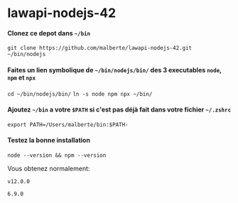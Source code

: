 # lawapi-nodejs-42
#### Clonez ce depot dans `~/bin`
`git clone https://github.com/malberte/lawapi-nodejs-42.git ~/bin/nodejs`

#### Faites un lien symbolique de `~/bin/nodejs/bin/` des 3 executables `node`, `npm` et `npx`
`cd ~/bin/nodejs/bin/`
`ln -s node npm npx ~/bin/`

#### Ajoutez `~/bin` a votre `$PATH` si c'est pas déjà fait dans votre fichier `~/.zshrc`
`export PATH=/Users/malberte/bin:$PATH-`

#### Testez la bonne installation

`node --version && npm --version`

Vous obtenez normalement:

`v12.0.0`

`6.9.0`
